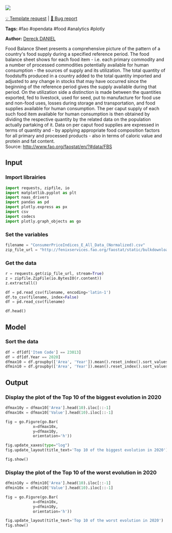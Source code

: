 <a href="https://app.naas.ai/user-redirect/naas/downloader?url=https://raw.githubusercontent.com/jupyter-naas/awesome-notebooks/master/FAO/FAO_Consumer_price_indice.ipynb" target="_parent"><img src="https://naasai-public.s3.eu-west-3.amazonaws.com/open_in_naas.svg"/></a><br><br><a href="https://github.com/jupyter-naas/awesome-notebooks/issues/new?assignees=&labels=&template=template-request.md&title=Tool+-+Action+of+the+notebook+">💡 Template request</a> | <a href="https://github.com/jupyter-naas/awesome-notebooks/issues/new?assignees=&labels=&template=bug_report.md&title=FAO+-+Consumer+price+indice:+Error+short+description">🚨 Bug report</a>

**Tags:** #fao #opendata #food #analytics #plotly

**Author:** [Dereck DANIEL](https://github.com/DANIEL-Dereck)

Food Balance Sheet presents a comprehensive picture of the pattern of a country's food supply during a specified reference period. The food balance sheet shows for each food item - i.e. each primary commodity and a number of processed commodities potentially available for human consumption - the sources of supply and its utilization. The total quantity of foodstuffs produced in a country added to the total quantity imported and adjusted to any change in stocks that may have occurred since the beginning of the reference period gives the supply available during that period. On the utilization side a distinction is made between the quantities exported, fed to livestock, used for seed, put to manufacture for food use and non-food uses, losses during storage and transportation, and food supplies available for human consumption. The per caput supply of each such food item available for human consumption is then obtained by dividing the respective quantity by the related data on the population actually partaking of it. Data on per caput food supplies are expressed in terms of quantity and - by applying appropriate food composition factors for all primary and processed products - also in terms of caloric value and protein and fat content.<br/>
Source: http://www.fao.org/faostat/en/?#data/FBS



## Input

### Import librairies


```python
import requests, zipfile, io
import matplotlib.pyplot as plt
import naas_drivers
import pandas as pd
import plotly.express as px
import csv
import codecs
import plotly.graph_objects as go
```

### Set the variables


```python
filename = "ConsumerPriceIndices_E_All_Data_(Normalized).csv" 
zip_file_url = "http://fenixservices.fao.org/faostat/static/bulkdownloads/ConsumerPriceIndices_E_All_Data_(Normalized).zip"
```

### Get the data


```python
r = requests.get(zip_file_url, stream=True)
z = zipfile.ZipFile(io.BytesIO(r.content))
z.extractall()

df = pd.read_csv(filename, encoding='latin-1')
df.to_csv(filename, index=False)
df = pd.read_csv(filename)

df.head()
```

## Model

### Sort the data


```python
df = df[df['Item Code'] == 23013]
df = df[df.Year == 2020]
dfmax10 = df.groupby(['Area', 'Year']).mean().reset_index().sort_values('Value', ascending=False).reset_index()
dfmin10 = df.groupby(['Area', 'Year']).mean().reset_index().sort_values('Value', ascending=True).reset_index()
```

## Output

### Display the plot of the Top 10 of the biggest evolution in 2020


```python
dfmax10y = dfmax10['Area'].head(10).iloc[::-1]
dfmax10x = dfmax10['Value'].head(10).iloc[::-1]

fig = go.Figure(go.Bar(
            x=dfmax10x,
            y=dfmax10y,
            orientation='h'))

fig.update_xaxes(type="log")
fig.update_layout(title_text='Top 10 of the biggest evolution in 2020')

fig.show()
```

### Display the plot of the Top 10 of the worst evolution in 2020


```python
dfmin10y = dfmin10['Area'].head(10).iloc[::-1]
dfmin10x = dfmin10['Value'].head(10).iloc[::-1]

fig = go.Figure(go.Bar(
            x=dfmin10x,
            y=dfmin10y,
            orientation='h'))

fig.update_layout(title_text='Top 10 of the worst evolution in 2020')
fig.show()
```
